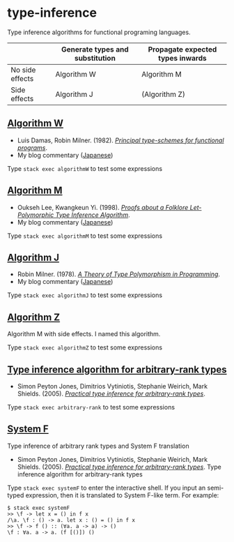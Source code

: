 # type-inference

Type inference algorithms for functional programing languages.

|                 | Generate types and substitution | Propagate expected types inwards |
| --------------- | ------------------------------- | -------------------------------- |
| No side effects | Algorithm W                     | Algorithm M                      |
| Side effects    | Algorithm J                     | (Algorithm Z)                    |

## [Algorithm W](https://github.com/ksrky/type-inference/tree/master/src/algorithmW)

- Luis Damas, Robin Milner. (1982). [_Principal type-schemes for functional programs_](https://web.cs.wpi.edu/~cs4536/c12/milner-damas_principal_types.pdf).
- My blog commentary ([Japanese](https://zenn.dev/ksrk/articles/5e4a6858c43d6f))

Type `stack exec algorithmW` to test some expressions

## [Algorithm M](https://github.com/ksrky/type-inference/tree/master/src/algorithmM)

- Oukseh Lee, Kwangkeun Yi. (1998). [_Proofs about a Folklore Let-Polymorphic Type Inference Algorithm_](https://dl.acm.org/doi/10.1145/291891.291892).
- My blog commentary ([Japanese](https://zenn.dev/ksrk/articles/58c773163463d6))

Type `stack exec algorithmM` to test some expressions

## [Algorithm J](https://github.com/ksrky/type-inference/tree/master/src/algorithmJ)

- Robin Milner. (1978). [_A Theory of Type Polymorphism in Programming_](https://www.research.ed.ac.uk/en/publications/a-theory-of-type-polymorphism-in-programming).
- My blog commentary ([Japanese](https://zenn.dev/ksrk/articles/524444586ae23d))

Type `stack exec algorithmJ` to test some expressions

## [Algorithm Z](https://github.com/ksrky/type-inference/tree/master/src/algorithmZ)

Algorithm M with side effects. I named this algorithm.

Type `stack exec algorithmZ` to test some expressions

## [Type inference algorithm for arbitrary-rank types](https://github.com/ksrky/type-inference/tree/master/src/arbitrary-rank)

- Simon Peyton Jones, Dimitrios Vytiniotis, Stephanie Weirich, Mark Shields. (2005). [_Practical type inference for arbitrary-rank types_](https://www.microsoft.com/en-us/research/publication/practical-type-inference-for-arbitrary-rank-types/).

Type `stack exec arbitrary-rank` to test some expressions

## [System F](https://github.com/ksrky/type-inference/tree/master/src/SystemF)

Type inference of arbitrary rank types and System F translation

- Simon Peyton Jones, Dimitrios Vytiniotis, Stephanie Weirich, Mark Shields. (2005). [_Practical type inference for arbitrary-rank types_](https://www.microsoft.com/en-us/research/publication/practical-type-inference-for-arbitrary-rank-types/).
  Type inference algorithm for arbitrary-rank types

Type `stack exec systemF` to enter the interactive shell. If you input an semi-typed expression, then it is translated to System F-like term. For example:

```
$ stack exec systemF
>> \f -> let x = () in f x
/\a. \f : () -> a. let x : () = () in f x
>> \f -> f () :: (∀a. a -> a) -> ()
\f : ∀a. a -> a. (f [()]) ()
```
